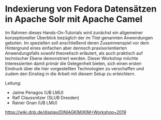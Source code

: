 # Indexierung von Fedora Datensätzen in Apache Solr mit Apache Camel

Im Rahmen dieses Hands-On-Tutorials wird zunächst ein allgemeiner konzeptioneller Überblick bezüglich der im Titel genannten Anwendungen geboten. Im speziellen soll anschließend deren Zusammenspiel vor dem Hintergrund eines einfachen aber dennoch praxisorientierten Anwendungsfalls sowohl theoretisch erläutert, als auch praktisch auf technischer Ebene demonstriert werden. Dieser Workshop möchte Interessierten damit primär die Gelegenheit bieten, sich einen ersten Eindruck über die hier vorgestellten Technologien zu verschaffen und zudem den Einstieg in die Arbeit mit diesem Setup zu erleichtern.

Leitung: 
- Jaime Penagos (UB LMU)
- Ralf Claussnitzer (SLUB Dresden)
- Rainer Gnan (UB LMU)

https://wiki.dnb.de/display/DINIAGKIM/KIM+Workshop+2019

